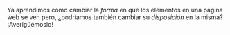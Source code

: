 Ya aprendimos cómo cambiar la *forma* en que los elementos en una página web se ven pero, ¿podríamos también cambiar su *disposición* en la misma? ¡Averigüémoslo! 